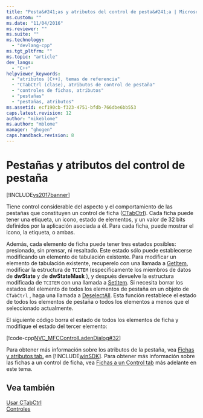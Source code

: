 ```yaml
---
title: "Pesta&#241;as y atributos del control de pesta&#241;a | Microsoft Docs"
ms.custom: ""
ms.date: "11/04/2016"
ms.reviewer: ""
ms.suite: ""
ms.technology: 
  - "devlang-cpp"
ms.tgt_pltfrm: ""
ms.topic: "article"
dev_langs: 
  - "C++"
helpviewer_keywords: 
  - "atributos [C++], temas de referencia"
  - "CTabCtrl (clase), atributos de control de pestaña"
  - "controles de fichas, atributos"
  - "pestañas"
  - "pestañas, atributos"
ms.assetid: ecf190cb-f323-4751-bfdb-766dbe6bb553
caps.latest.revision: 12
author: "mikeblome"
ms.author: "mblome"
manager: "ghogen"
caps.handback.revision: 8
---
```

# Pesta&#241;as y atributos del control de pesta&#241;a
[!INCLUDE[vs2017banner](../assembler/inline/includes/vs2017banner.md)]

Tiene control considerable del aspecto y el comportamiento de las pestañas que constituyen un control de ficha \([CTabCtrl](../mfc/reference/ctabctrl-class.md)\).  Cada ficha puede tener una etiqueta, un icono, estado de elementos, y un valor de 32 bits definidos por la aplicación asociada a él.  Para cada ficha, puede mostrar el icono, la etiqueta, o ambas.  
  
 Además, cada elemento de ficha puede tener tres estados posibles: presionado, sin prensar, ni resaltado.  Este estado sólo puede establecerse modificando un elemento de tabulación existente.  Para modificar un elemento de tabulación existente, recuperelo con una llamada a [GetItem](../Topic/CTabCtrl::GetItem.md), modificar la estructura de `TCITEM` \(específicamente los miembros de datos de **dwState** y de **dwStateMask** \), y después devuelve la estructura modificada de `TCITEM` con una llamada a [SetItem](../Topic/CTabCtrl::SetItem.md).  Si necesita borrar los estados del elemento de todos los elementos de pestaña en un objeto de `CTabCtrl` , haga una llamada a [DeselectAll](../Topic/CTabCtrl::DeselectAll.md).  Esta función restablece el estado de todos los elementos de pestaña o todos los elementos a menos que el seleccionado actualmente.  
  
 El siguiente código borra el estado de todos los elementos de ficha y modifique el estado del tercer elemento:  
  
 [!code-cpp[NVC_MFCControlLadenDialog#32](../mfc/codesnippet/CPP/tabs-and-tab-control-attributes_1.cpp)]  
  
 Para obtener más información sobre los atributos de la pestaña, vea [Fichas y atributos tab.](http://msdn.microsoft.com/library/windows/desktop/bb760550) en [!INCLUDE[winSDK](../atl/includes/winsdk_md.md)].  Para obtener más información sobre las fichas a un control de ficha, vea [Fichas a un Control tab](../mfc/adding-tabs-to-a-tab-control.md) más adelante en este tema.  
  
## Vea también  
 [Usar CTabCtrl](../mfc/using-ctabctrl.md)   
 [Controles](../mfc/controls-mfc.md)